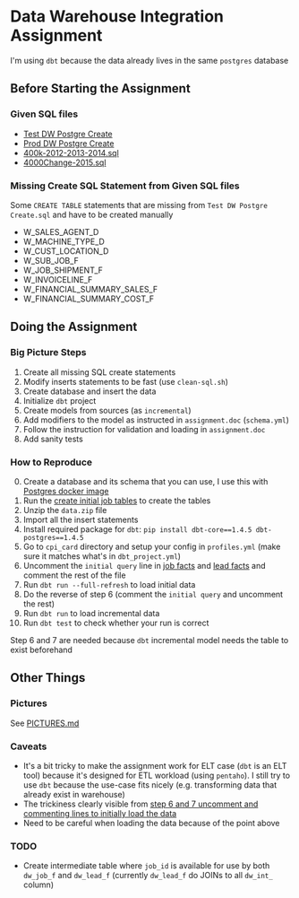 # Data Warehouse Integration Assignment

I'm using `dbt` because the data already lives in the same `postgres` database

## Before Starting the Assignment

### Given SQL files

- [Test DW Postgre Create](./sqls/create-initial-job-tables.sql)
- [Prod DW Postgre Create](./sqls/create-job-change-tables.sql)
- [400k-2012-2013-2014.sql](./sqls/insert-initial-job-tables.sql)
- [4000Change-2015.sql](./sqls/insert-job-change-tables.sql)

### Missing Create SQL Statement from Given SQL files

Some `CREATE TABLE` statements that are missing from `Test DW Postgre Create.sql` and have to be created manually

- W_SALES_AGENT_D
- W_MACHINE_TYPE_D
- W_CUST_LOCATION_D
- W_SUB_JOB_F
- W_JOB_SHIPMENT_F
- W_INVOICELINE_F
- W_FINANCIAL_SUMMARY_SALES_F
- W_FINANCIAL_SUMMARY_COST_F

## Doing the Assignment

### Big Picture Steps

1. Create all missing SQL create statements
2. Modify inserts statements to be fast (use `clean-sql.sh`)
3. Create database and insert the data
4. Initialize `dbt` project
5. Create models from sources (as `incremental`)
6. Add modifiers to the model as instructed in `assignment.doc` (`schema.yml`)
7. Follow the instruction for validation and loading in `assignment.doc`
8. Add sanity tests

### How to Reproduce

0. Create a database and its schema that you can use, I use this with [Postgres docker image](https://hub.docker.com/_/postgres)
1. Run the [create initial job tables](sqls/create-initial-job-tables.sql) to create the tables
2. Unzip the `data.zip` file
3. Import all the insert statements
4. Install required package for `dbt`: `pip install dbt-core==1.4.5 dbt-postgres==1.4.5`
5. Go to `cpi_card` directory and setup your config in `profiles.yml` (make sure it matches what's in `dbt_project.yml`)
6. Uncomment the `initial query` line in [job facts](./cpi_card/models/dw/dw_job_f.sql) and [lead facts](./cpi_card/models/dw/dw_lead_f.sql) and comment the rest of the file
7. Run `dbt run --full-refresh` to load initial data
8. Do the reverse of step 6 (comment the `initial query` and uncomment the rest)
9. Run `dbt run` to load incremental data
10. Run `dbt test` to check whether your run is correct

Step 6 and 7 are needed because `dbt` incremental model needs the table to exist beforehand

## Other Things

### Pictures

See [PICTURES.md](./PICTURES.md)

### Caveats

- It's a bit tricky to make the assignment work for ELT case (`dbt` is an ELT tool) because it's designed for ETL workload (using `pentaho`). I still try to use `dbt` because the use-case fits nicely (e.g. transforming data that already exist in warehouse)
- The trickiness clearly visible from [step 6 and 7 uncomment and commenting lines to initially load the data](#how-to-reproduce)
- Need to be careful when loading the data because of the point above

### TODO

- Create intermediate table where `job_id` is available for use by both `dw_job_f` and `dw_lead_f` (currently `dw_lead_f` do JOINs to all `dw_int_` column)
